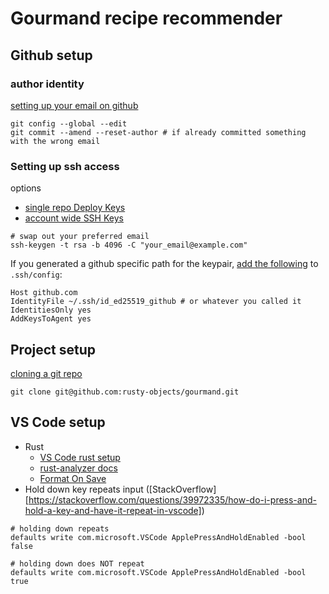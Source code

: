 # Gourmand recipe recommender

## Github setup

### author identity

[setting up your email on github](https://docs.github.com/en/account-and-profile/setting-up-and-managing-your-personal-account-on-github/managing-email-preferences/setting-your-commit-email-address)
```
git config --global --edit
git commit --amend --reset-author # if already committed something with the wrong email
```

### Setting up ssh access
options
* [single repo Deploy Keys](https://docs.github.com/en/authentication/connecting-to-github-with-ssh/managing-deploy-keys#set-up-deploy-keys)
* [account wide SSH Keys](https://docs.github.com/en/authentication/connecting-to-github-with-ssh/adding-a-new-ssh-key-to-your-github-account)

```
# swap out your preferred email
ssh-keygen -t rsa -b 4096 -C "your_email@example.com"
```

If you generated a github specific path for the keypair, [add the following](https://stackoverflow.com/questions/4565700/how-to-specify-the-private-ssh-key-to-use-when-executing-shell-command-on-git) to `.ssh/config`:
```
Host github.com
IdentityFile ~/.ssh/id_ed25519_github # or whatever you called it
IdentitiesOnly yes
AddKeysToAgent yes
```

## Project setup 
[cloning a git repo](https://docs.github.com/en/repositories/creating-and-managing-repositories/cloning-a-repository)
```
git clone git@github.com:rusty-objects/gourmand.git
```

## VS Code setup
* Rust
    * [VS Code rust setup](https://users.rust-lang.org/t/setting-up-rust-with-vs-code/76907)
    * [rust-analyzer docs](https://marketplace.visualstudio.com/items?itemName=rust-lang.rust-analyzer)
    * [Format On Save](https://stackoverflow.com/questions/67859926/how-to-run-cargo-fmt-on-save-in-vscode)
* Hold down key repeats input ([StackOverflow][https://stackoverflow.com/questions/39972335/how-do-i-press-and-hold-a-key-and-have-it-repeat-in-vscode])
```
# holding down repeats
defaults write com.microsoft.VSCode ApplePressAndHoldEnabled -bool false 

# holding down does NOT repeat
defaults write com.microsoft.VSCode ApplePressAndHoldEnabled -bool true
```
